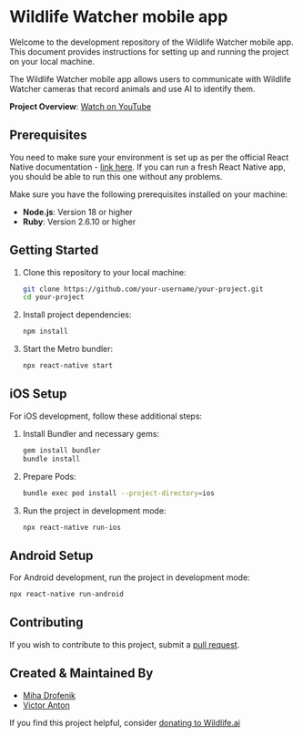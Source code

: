 # Wildlife Watcher mobile app

Welcome to the development repository of the Wildlife Watcher mobile app. This document provides instructions for setting up and running the project on your local machine.

The Wildlife Watcher mobile app allows users to communicate with Wildlife Watcher cameras that record animals and use AI to identify them.

**Project Overview**: [Watch on YouTube](https://www.youtube.com/watch?v=Ima3n2EYfeE)

## Prerequisites

You need to make sure your environment is set up as per the official React Native documentation - [link here](https://reactnative.dev/docs/set-up-your-environment). If you can run a fresh React Native app, you should be able to run this one without any problems.

Make sure you have the following prerequisites installed on your machine:

- **Node.js**: Version 18 or higher
- **Ruby**: Version 2.6.10 or higher

## Getting Started

1. Clone this repository to your local machine:

    ```bash
    git clone https://github.com/your-username/your-project.git
    cd your-project
    ```

2. Install project dependencies:

    ```bash
    npm install
    ```

3. Start the Metro bundler:

    ```bash
    npx react-native start
    ```

## iOS Setup

For iOS development, follow these additional steps:

1. Install Bundler and necessary gems:

    ```bash
    gem install bundler
    bundle install
    ```

2. Prepare Pods:

    ```bash
    bundle exec pod install --project-directory=ios
    ```

3. Run the project in development mode:

    ```bash
    npx react-native run-ios
    ```

## Android Setup

For Android development, run the project in development mode:

```bash
npx react-native run-android
```

## Contributing

If you wish to contribute to this project, submit a [pull request](https://github.com/wildlifeai/wildlife-watcher-mobile-app/pulls).

## Created & Maintained By

- [Miha Drofenik](https://github.com/Burzo)
- [Victor Anton](https://github.com/victor-wildlife)

If you find this project helpful, consider [donating to Wildlife.ai](https://givealittle.co.nz/donate/org/wildlifeai)
